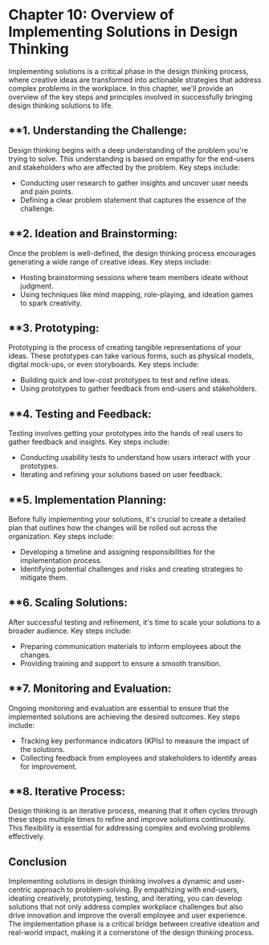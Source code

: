 Chapter 10: Overview of Implementing Solutions in Design Thinking
=================================================================

Implementing solutions is a critical phase in the design thinking process, where creative ideas are transformed into actionable strategies that address complex problems in the workplace. In this chapter, we'll provide an overview of the key steps and principles involved in successfully bringing design thinking solutions to life.

\*\*1. **Understanding the Challenge:**
---------------------------------------

Design thinking begins with a deep understanding of the problem you're trying to solve. This understanding is based on empathy for the end-users and stakeholders who are affected by the problem. Key steps include:

* Conducting user research to gather insights and uncover user needs and pain points.
* Defining a clear problem statement that captures the essence of the challenge.

\*\*2. **Ideation and Brainstorming:**
--------------------------------------

Once the problem is well-defined, the design thinking process encourages generating a wide range of creative ideas. Key steps include:

* Hosting brainstorming sessions where team members ideate without judgment.
* Using techniques like mind mapping, role-playing, and ideation games to spark creativity.

\*\*3. **Prototyping:**
-----------------------

Prototyping is the process of creating tangible representations of your ideas. These prototypes can take various forms, such as physical models, digital mock-ups, or even storyboards. Key steps include:

* Building quick and low-cost prototypes to test and refine ideas.
* Using prototypes to gather feedback from end-users and stakeholders.

\*\*4. **Testing and Feedback:**
--------------------------------

Testing involves getting your prototypes into the hands of real users to gather feedback and insights. Key steps include:

* Conducting usability tests to understand how users interact with your prototypes.
* Iterating and refining your solutions based on user feedback.

\*\*5. **Implementation Planning:**
-----------------------------------

Before fully implementing your solutions, it's crucial to create a detailed plan that outlines how the changes will be rolled out across the organization. Key steps include:

* Developing a timeline and assigning responsibilities for the implementation process.
* Identifying potential challenges and risks and creating strategies to mitigate them.

\*\*6. **Scaling Solutions:**
-----------------------------

After successful testing and refinement, it's time to scale your solutions to a broader audience. Key steps include:

* Preparing communication materials to inform employees about the changes.
* Providing training and support to ensure a smooth transition.

\*\*7. **Monitoring and Evaluation:**
-------------------------------------

Ongoing monitoring and evaluation are essential to ensure that the implemented solutions are achieving the desired outcomes. Key steps include:

* Tracking key performance indicators (KPIs) to measure the impact of the solutions.
* Collecting feedback from employees and stakeholders to identify areas for improvement.

\*\*8. **Iterative Process:**
-----------------------------

Design thinking is an iterative process, meaning that it often cycles through these steps multiple times to refine and improve solutions continuously. This flexibility is essential for addressing complex and evolving problems effectively.

**Conclusion**
--------------

Implementing solutions in design thinking involves a dynamic and user-centric approach to problem-solving. By empathizing with end-users, ideating creatively, prototyping, testing, and iterating, you can develop solutions that not only address complex workplace challenges but also drive innovation and improve the overall employee and user experience. The implementation phase is a critical bridge between creative ideation and real-world impact, making it a cornerstone of the design thinking process.
